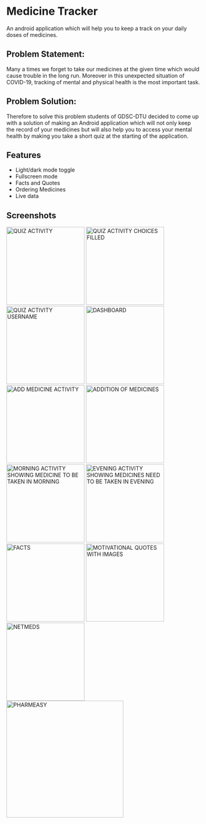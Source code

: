 # Medicine Tracker
An android application which will help you to keep a track on your daily doses of medicines.
## Problem Statement:

Many a times we forget to take our medicines at the given time which would cause trouble in the long run. Moreover in this unexpected situation of COVID-19, tracking of mental and physical health is the most important task.
 
## Problem Solution:
Therefore to solve this problem students of GDSC-DTU decided to come up with a solution of making an Android application which will not only keep the record of your medicines but will also help you to access your mental health by making you take a short quiz at the starting of the application.



## Features

- Light/dark mode toggle
- Fullscreen mode
- Facts and Quotes
- Ordering Medicines
- Live data


## Screenshots
<img width="203"  alt="QUIZ ACTIVITY" src="https://user-images.githubusercontent.com/76129377/148760242-d842b20f-ee90-4ff2-aea3-c78a6d0656ff.png">
<img width="203" alt="QUIZ ACTIVITY CHOICES FILLED" src="https://user-images.githubusercontent.com/76129377/148760247-0a066984-c81a-41c3-8567-ba0a52cbe694.png">
<img width="203" alt="QUIZ ACTIVITY USERNAME" src="https://user-images.githubusercontent.com/76129377/148760249-e2e1586b-8654-4aa7-9ed9-fb659e049c4b.png">
<img width="203"  alt="DASHBOARD" src="https://user-images.githubusercontent.com/76129377/148760195-01258c42-6498-400d-a28e-ba85760f601f.png">
<img width="203"  alt="ADD MEDICINE ACTIVITY" src="https://user-images.githubusercontent.com/76129377/148760179-c8c4705a-2c47-4e51-9e87-793661138a2a.png">
<img width="203" alt="ADDITION OF MEDICINES" src="https://user-images.githubusercontent.com/76129377/148760190-4cc96431-2f40-4a03-8ea1-3cfcc89a3e5a.png">
<img width="203"  alt="MORNING ACTIVITY SHOWING MEDICINE TO BE TAKEN IN MORNING" src="https://user-images.githubusercontent.com/76129377/148760207-a2f546ae-3054-4afc-935d-9f48a56b3339.png">
<img width="203"  alt="EVENING ACTIVITY SHOWING MEDICINES NEED TO BE TAKEN IN EVENING" src="https://user-images.githubusercontent.com/76129377/148760202-b8732fe9-9319-477d-bbb3-953bd4bf943e.png">
<img width="203"  alt="FACTS" src="https://user-images.githubusercontent.com/76129377/148760204-fdb78de6-b803-4206-b817-e88b85d005e7.png">
<img width="203" alt="MOTIVATIONAL QUOTES WITH IMAGES" src="https://user-images.githubusercontent.com/76129377/148760209-fc077c6c-a7cd-4524-9c89-c04fd43b3d85.png">
<img width="203" alt="NETMEDS " src="https://user-images.githubusercontent.com/76129377/148760234-8868da8d-359f-40e8-aa54-e530ffb82701.png">
<img width="304"  alt="PHARMEASY" src="https://user-images.githubusercontent.com/76129377/148760238-2a07d9c5-6c36-4e5e-9c73-72f53fd59067.png">
